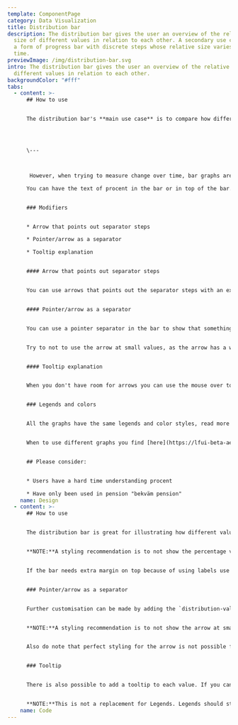 ```yaml
---
template: ComponentPage
category: Data Visualization
title: Distribution bar
description: The distribution bar gives the user an overview of the relative
  size of different values in relation to each other. A secondary use case is as
  a form of progress bar with discrete steps whose relative size varies over
  time.
previewImage: /img/distribution-bar.svg
intro: The distribution bar gives the user an overview of the relative size of
  different values in relation to each other.
backgroundColor: "#fff"
tabs:
  - content: >-
      ## How to use


      The distribution bar's **main use case** is to compare how different values relate to one another. The distribution bar's total always equals 100%, meaning that the values are translated into percentages of the total before they are displayed in the table. This means that the distribution bar gives an overview of the values at a given time, usually the current values. As the visual overview only works if the user can get a sense of the relations at first glance, only use a distribution bar for comparing few items (a rule of thumb is five items). An example use could be to display your ISK-accounts and how the amount in them relate to each other.




      \---



       However, when trying to measure change over time, bar graphs are best when the changes are larger.

      You can have the text of procent in the bar or in top of the bar. A recommendation is to not show the percentage value inside the bar unless the width is at least 5% or above (depending on your parent width, of course) to make sure the value fits.


      ### Modifiers


      * Arrow that points out separator steps

      * Pointer/arrow as a separator 

      * Tooltip explanation


      #### Arrow that points out separator steps


      You can use arrows that points out the separator steps with an explanation over the arrow so the customer knows what the different steps are. This can be used for values that are growing, or are expected to grow.


      #### Pointer/arrow as a separator


      You can use a pointer separator in the bar to show that something are growing in a direction as in Bekväm pension, were the amount always grows to the amount of 80% were it stops. This can be used for values that are growing, or are expected to grow.


      Try to not to use the arrow at small values, as the arrow has a width around 10px and might disrupt the accuracy of the bar.


      #### Tooltip explanation


      When you don't have room for arrows you can use the mouse over tooltip or for the mobil mouse press function to get more info about the value or part of the bar.


      ### Legends and colors


      All the graphs have the same legends and color styles, read more [here](https://lfui-beta-aedd0a.netlify.com/components/web/data-visualization/graphsand-charts#the-different-parts).


      When to use different graphs you find [here](https://lfui-beta-aedd0a.netlify.com/components/web/data-visualization/graphsand-charts#type-of-graph).


      ## Please consider:


      * Users have a hard time understanding procent

      * Have only been used in pension "bekväm pension"
    name: Design
  - content: >-
      ## How to use


      The distribution bar is great for illustrating how different values relate to one another. Colors are automatically set in a repeating sequence of `navy`, `blue`, `sky` and `baby`.


      **NOTE:**A styling recommendation is to not show the percentage value inside a `distribution-value` unless the width is *at least* 5% or above (depending on your parent width, of course) to make sure the value fits.


      If the bar needs extra margin on top because of using labels use the class `distribution-bar-labeled` after `distribution-bar`.


      ### Pointer/arrow as a separator


      Further customisation can be made by adding the `distribution-value-with-pointer`-class to a `distribution-value` to have the separator in the shape of an arrow. This can be used for values that are growing, or are expected to grow.


      **NOTE:**A styling recommendation is to not show the arrow at small values, as the arrow has a width around 10px and might disrupt the accuracy of the bar.


      Also do note that perfect styling for the arrow is not possible for the third (or`distribution-sky`) distribution-value, as the striped pattern can not be applied to the border. Should you need the arrow on your third value, overwrite it with a manual color (see above section).


      ### Tooltip


      There is also possible to add a tooltip to each value. If you can't show value inside `distribution-value`  because of of low value or unknown value you can add `data-tooltip="25%"` to each `distribution-value` to show value inside a tooltip.


      **NOTE:**This is not a replacement for Legends. Legends should still be visible.
    name: Code
---
```

